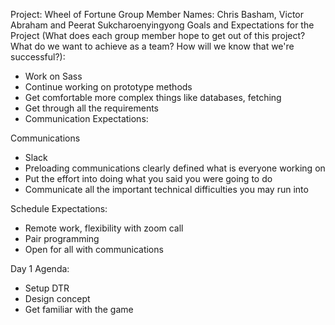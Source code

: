 Project: Wheel of Fortune Group Member Names: Chris Basham, Victor Abraham and Peerat Sukcharoenyingyong Goals and Expectations for the Project (What does each group member hope to get out of this project? What do we want to achieve as a team? How will we know that we're successful?):

- Work on Sass
- Continue working on prototype methods
- Get comfortable more complex things like databases, fetching
- Get through all the requirements
- Communication Expectations:

Communications

- Slack
- Preloading communications clearly defined what is everyone working on
- Put the effort into doing what you said you were going to do
- Communicate all the important technical difficulties you may run into

Schedule Expectations:

- Remote work, flexibility with zoom call
- Pair programming
- Open for all with communications

Day 1 Agenda:

- Setup DTR
- Design concept
- Get familiar with the game
